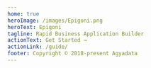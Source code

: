 ```yaml
---
home: true
heroImage: /images/Epigoni.png
heroText: Epigoni
tagline: Rapid Business Application Builder
actionText: Get Started →
actionLink: /guide/
footer: Copyright © 2018-present Agyadata
---
```


